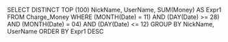 SELECT DISTINCT TOP (100) NickName, UserName, SUM(Money) AS Expr1
FROM            Charge_Money
WHERE        (MONTH(Date) = 11) AND (DAY(Date) >= 28) AND (MONTH(Date) = 04) AND (DAY(Date) <= 12)
GROUP BY NickName, UserName
ORDER BY Expr1 DESC
